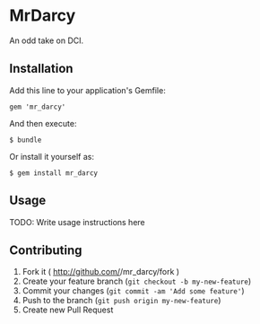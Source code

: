 # MrDarcy

An odd take on DCI.

## Installation

Add this line to your application's Gemfile:

    gem 'mr_darcy'

And then execute:

    $ bundle

Or install it yourself as:

    $ gem install mr_darcy

## Usage

TODO: Write usage instructions here

## Contributing

1. Fork it ( http://github.com/<my-github-username>/mr_darcy/fork )
2. Create your feature branch (`git checkout -b my-new-feature`)
3. Commit your changes (`git commit -am 'Add some feature'`)
4. Push to the branch (`git push origin my-new-feature`)
5. Create new Pull Request
